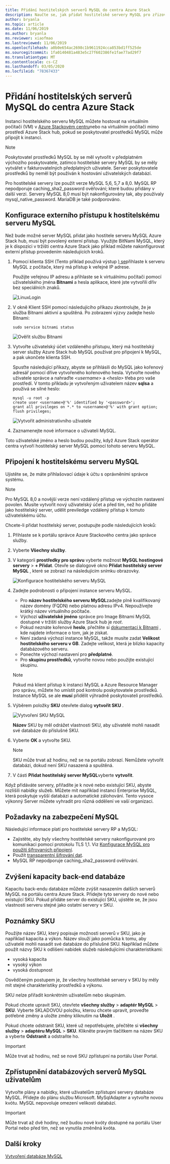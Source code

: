 ```yaml
---
title: Přidání hostitelských serverů MySQL do centra Azure Stack
description: Naučte se, jak přidat hostitelské servery MySQL pro zřizování prostřednictvím poskytovatele prostředků adaptéru MySQL.
author: bryanla
ms.topic: article
ms.date: 11/06/2019
ms.author: bryanla
ms.reviewer: xiaofmao
ms.lastreviewed: 11/06/2019
ms.openlocfilehash: a0b0e654ac2698c1b9611924cca853bd1ff525de
ms.sourcegitcommit: 1fa0140481a483e5c27f602386fe1fae77ad29f7
ms.translationtype: MT
ms.contentlocale: cs-CZ
ms.lasthandoff: 03/05/2020
ms.locfileid: "78367433"
---
```

# <a name="add-mysql-hosting-servers-in-azure-stack-hub"></a>Přidání hostitelských serverů MySQL do centra Azure Stack

Instanci hostitelského serveru MySQL můžete hostovat na virtuálním počítači (VM) v [Azure Stackovém centru](azure-stack-overview.md)nebo na virtuálním počítači mimo prostředí Azure Stack hub, pokud se poskytovatel prostředků MySQL může připojit k instanci.

> [!NOTE]
> Poskytovatel prostředků MySQL by se měl vytvořit v předplatném výchozího poskytovatele, zatímco hostitelské servery MySQL by se měly vytvářet v fakturovatelných předplatných uživatele. Server poskytovatele prostředků by neměl být používán k hostování uživatelských databází.

Pro hostitelské servery lze použít verze MySQL 5,6, 5,7 a 8,0. MySQL RP nepodporuje caching_sha2_password ověřování; které budou přidány v další verzi. Servery MySQL 8,0 musí být nakonfigurovány tak, aby používaly mysql_native_password. MariaDB je také podporováno.

## <a name="configure-external-access-to-the-mysql-hosting-server"></a>Konfigurace externího přístupu k hostitelskému serveru MySQL

Než bude možné server MySQL přidat jako hostitele serveru MySQL Azure Stack hub, musí být povolený externí přístup. Využijte BitNami MySQL, který je k dispozici v tržišti centra Azure Stack jako příklad můžete nakonfigurovat externí přístup provedením následujících kroků.

1. Pomocí klienta SSH (Tento příklad používá výstup [) se](https://www.chiark.greenend.org.uk/~sgtatham/putty/latest.html)přihlaste k serveru MySQL z počítače, který má přístup k veřejné IP adrese.

    Použijte veřejnou IP adresu a přihlaste se k virtuálnímu počítači pomocí uživatelského jména **Bitnami** a hesla aplikace, které jste vytvořili dřív bez speciálních znaků.

   ![LinuxLogin](media/azure-stack-tutorial-mysqlrp/bitnami1.png)

2. V okně Klient SSH pomocí následujícího příkazu zkontrolujte, že je služba Bitnami aktivní a spuštěná. Po zobrazení výzvy zadejte heslo Bitnami:

   `sudo service bitnami status`

   ![Ověřit službu Bitnami](media/azure-stack-tutorial-mysqlrp/bitnami2.png)

3. Vytvořte uživatelský účet vzdáleného přístupu, který má hostitelský server služby Azure Stack hub MySQL používat pro připojení k MySQL, a pak ukončete klienta SSH.

    Spusťte následující příkazy, abyste se přihlásili do MySQL jako kořenový adresář pomocí dříve vytvořeného kořenového hesla. Vytvořte nového uživatele správce a nahraďte *\<username\>* a *\<hesla\>* třeba pro vaše prostředí. V tomto příkladu je vytvořeným uživatelem název **sqlsa** a používá se silné heslo:

   ```mysql
   mysql -u root -p
   create user <username>@'%' identified by '<password>';
   grant all privileges on *.* to <username>@'%' with grant option;
   flush privileges;
   ```

   ![Vytvořit administrativního uživatele](media/azure-stack-tutorial-mysqlrp/bitnami3.png)

4. Zaznamenejte nové informace o uživateli MySQL.

Toto uživatelské jméno a heslo budou použity, když Azure Stack operátor centra vytvoří hostitelský server MySQL pomocí tohoto serveru MySQL.

## <a name="connect-to-a-mysql-hosting-server"></a>Připojení k hostitelskému serveru MySQL

Ujistěte se, že máte přihlašovací údaje k účtu s oprávněními správce systému.

> [!NOTE]
> Pro MySQL 8,0 a novější verze není vzdálený přístup ve výchozím nastavení povolen. Musíte vytvořit nový uživatelský účet a před tím, než ho přidáte jako hostitelský server, udělit previledge vzdálený přístup k tomuto uživatelskému účtu.

Chcete-li přidat hostitelský server, postupujte podle následujících kroků:

1. Přihlaste se k portálu správce Azure Stackového centra jako správce služby.
2. Vyberte **Všechny služby**.
3. V kategorii **prostředky pro správu** vyberte možnost **MySQL hostingové servery** >  **+ Přidat**. Otevře se dialogové okno **Přidat hostitelský server MySQL** , které se zobrazí na následujícím snímku obrazovky.

   ![Konfigurace hostitelského serveru MySQL](./media/azure-stack-mysql-rp-deploy/mysql-add-hosting-server-2.png)

4. Zadejte podrobnosti o připojení instance serveru MySQL.

   * Pro **název hostitelského serveru MySQL**zadejte plně kvalifikovaný název domény (FQDN) nebo platnou adresu IPv4. Nepoužívejte krátký název virtuálního počítače.
   * Výchozí **uživatelské jméno** správce pro Image Bitnami MySQL dostupné v tržišti služby Azure Stack hub je *root*.
   * Pokud neznáte kořenové **heslo**, přečtěte si [dokumentaci k Bitnami](https://docs.bitnami.com/azure/faq/#how-to-find-application-credentials) , kde najdete informace o tom, jak je získat.
   * Není zadaná výchozí instance MySQL, takže musíte zadat **Velikost hostitelského serveru v GB**. Zadejte velikost, která je blízko kapacity databázového serveru.
   * Ponechte výchozí nastavení pro **předplatné**.
   * Pro **skupinu prostředků**, vytvořte novou nebo použijte existující skupinu.

   > [!NOTE]
   > Pokud má klient přístup k instanci MySQL a Azure Resource Manager pro správu, můžete ho umístit pod kontrolu poskytovatele prostředků. Instance MySQL se ale **musí** přidělit výhradně poskytovateli prostředků.

5. Výběrem položky **SKU** otevřete dialog **vytvořit SKU** .

   ![Vytvoření SKU MySQL](./media/azure-stack-mysql-rp-deploy/mysql-new-sku.png)

   **Název** SKU by měl odrážet vlastnosti SKU, aby uživatelé mohli nasadit své databáze do příslušné SKU.

6. Vyberte **OK** a vytvořte SKU.
   > [!NOTE]
   > SKU může trvat až hodinu, než se na portálu zobrazí. Nemůžete vytvořit databázi, dokud není SKU nasazená a spuštěná.

7. V části **Přidat hostitelský server MySQL**vyberte **vytvořit**.

Když přidáváte servery, přiřadíte je k nové nebo existující SKU, abyste rozlišili nabídky služeb. Můžete mít například instanci Enterprise MySQL, která poskytuje vyšší databázi a automatické zálohování. Tento vysoce výkonný Server můžete vyhradit pro různá oddělení ve vaší organizaci.

## <a name="security-considerations-for-mysql"></a>Požadavky na zabezpečení MySQL

Následující informace platí pro hostitelské servery RP a MySQL:

* Zajistěte, aby byly všechny hostitelské servery nakonfigurované pro komunikaci pomocí protokolu TLS 1,1. Viz [Konfigurace MySQL pro použití šifrovaných připojení](https://dev.mysql.com/doc/refman/5.7/en/using-encrypted-connections.html).
* Použít [transparentní šifrování dat](https://dev.mysql.com/doc/mysql-secure-deployment-guide/5.7/en/secure-deployment-data-encryption.html).
* MySQL RP nepodporuje caching_sha2_password ověřování.

## <a name="increase-backend-database-capacity"></a>Zvýšení kapacity back-end databáze

Kapacitu back-endu databáze můžete zvýšit nasazením dalších serverů MySQL na portálu centra Azure Stack. Přidejte tyto servery do nové nebo existující SKU. Pokud přidáte server do existující SKU, ujistěte se, že jsou vlastnosti serveru stejné jako ostatní servery v SKU.

## <a name="sku-notes"></a>Poznámky SKU
Použijte název SKU, který popisuje možnosti serverů v SKU, jako je například kapacita a výkon. Název slouží jako pomůcka k tomu, aby uživatelé mohli nasadit své databáze do příslušné SKU. Například můžete použít názvy SKU k odlišení nabídek služeb následujícími charakteristikami:
  
* vysoká kapacita
* vysoký výkon
* vysoká dostupnost

Osvědčeným postupem je, že všechny hostitelské servery v SKU by měly mít stejné charakteristiky prostředků a výkonu.

SKU nelze přiřadit konkrétním uživatelům nebo skupinám.

Pokud chcete upravit SKU, otevřete **všechny služby** > **adaptér MySQL** > **SKU**. Vyberte SKLADOVOU položku, kterou chcete upravit, proveďte potřebné změny a uložte změny kliknutím na **Uložit** . 

Pokud chcete odstranit SKU, které už nepotřebujete, přečtěte si **všechny služby** > **adaptéru MySQL** > **SKU**. Klikněte pravým tlačítkem na název SKU a vyberte **Odstranit** a odstraňte ho.

> [!IMPORTANT]
> Může trvat až hodinu, než se nové SKU zpřístupní na portálu User Portal.

## <a name="make-mysql-database-servers-available-to-your-users"></a>Zpřístupnění databázových serverů MySQL uživatelům

Vytvořte plány a nabídky, které uživatelům zpřístupní servery databáze MySQL. Přidejte do plánu službu Microsoft. MySqlAdapter a vytvořte novou kvótu. MySQL nepovoluje omezení velikosti databází.

> [!IMPORTANT]
> Může trvat až dvě hodiny, než budou nové kvóty dostupné na portálu User Portal nebo před tím, než se vynutila změněná kvóta.

## <a name="next-steps"></a>Další kroky

[Vytvoření databáze MySQL](azure-stack-mysql-resource-provider-databases.md)
